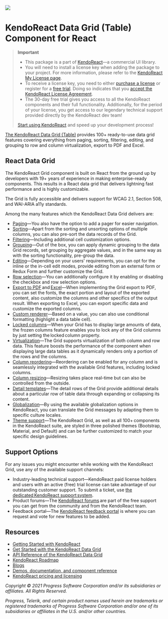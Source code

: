 <a href="https://www.telerik.com/kendo-react-ui/?utm_medium=referral&utm_source=npm&utm_campaign=kendo-ui-react-trial-npm-grid&utm_content=banner" target="_blank">
<img src="https://www.telerik.com/kendo-react-ui/npm-banner.svg">
</a>

# KendoReact Data Grid (Table) Component for React

> **Important**
> * This package is а part of [KendoReact](https://www.telerik.com/kendo-react-ui/?utm_medium=referral&utm_source=npm&utm_campaign=kendo-ui-react-trial-npm-grid)&mdash;a commercial UI library.
> * You will need to install a license key when adding the package to your project. For more information, please refer to the [KendoReact My License page](https://www.telerik.com/kendo-react-ui/my-license/?utm_medium=referral&utm_source=npm&utm_campaign=kendo-ui-react-trial-npm-grid).
> * To receive a license key, you need to either [purchase a license](https://www.telerik.com/kendo-react-ui/pricing/?utm_medium=referral&utm_source=npm&utm_campaign=kendo-ui-react-trial-npm-grid) or register for a [free trial](https://www.telerik.com/download-login-v2-kendo-react-ui?utm_medium=referral&utm_source=npm&utm_campaign=kendo-ui-react-trial-npm-grid). Doing so indicates that you [accept the KendoReact License Agreement](https://www.telerik.com/purchase/license-agreement/progress-kendoreact?utm_medium=referral&utm_source=npm&utm_campaign=kendo-ui-react-trial-npm-grid).
> * The 30-day free trial gives you access to all the KendoReact components and their full functionality. Additionally, for the period of your license, you get access to our legendary technical support provided directly by the KendoReact dev team!
>
> [Start using KendoReact](https://www.telerik.com/download-login-v2-kendo-react-ui?utm_medium=referral&utm_source=npm&utm_campaign=kendo-ui-react-trial-npm-grid) and speed up your development process!

[The KendoReact Data Grid (Table)](https://www.telerik.com/kendo-react-ui/components/grid/) provides 100+ ready-to-use data grid features covering everything from paging, sorting, filtering, editing, and grouping to row and column virtualization, export to PDF and Excel.

## React Data Grid

The KendoReact Grid component is built on React from the ground up by developers with 19+ years of experience in making enterprise-ready components. This results in a React data grid that delivers lightning fast performance and is highly customizable.

The Grid is fully accessible and delivers support for WCAG 2.1, Section 508, and WAI-ARIA a11y standards.

Among the many features which the KendoReact Data Grid delivers are:

* [Paging](https://www.telerik.com/kendo-react-ui/components/grid/paging/?utm_medium=referral&utm_source=npm&utm_campaign=kendo-ui-react-trial-npm-grid)&mdash;You also have the option to add a pager for easier navigation.
* [Sorting](https://www.telerik.com/kendo-react-ui/components/grid/sorting/?utm_medium=referral&utm_source=npm&utm_campaign=kendo-ui-react-trial-npm-grid)&mdash;Apart from the sorting and unsorting options of multiple columns, you can also pre-sort the data records of the Grid.
* [Filtering](https://www.telerik.com/kendo-react-ui/components/grid/filtering/?utm_medium=referral&utm_source=npm&utm_campaign=kendo-ui-react-trial-npm-grid)&mdash;Including additional cell customization options.
* [Grouping](https://www.telerik.com/kendo-react-ui/components/grid/grouping/?utm_medium=referral&utm_source=npm&utm_campaign=kendo-ui-react-trial-npm-native)&mdash;Out of the box, you can apply dynamic grouping to the data Grid records, set grouping by aggregate values, and in the same way as with the sorting functionality, pre-group the data.
* [Editing](https://www.telerik.com/kendo-react-ui/components/grid/editing/?utm_medium=referral&utm_source=npm&utm_campaign=kendo-ui-react-trial-npm-grid)&mdash;Depending on your users' requirements, you can opt for the inline or the in-cell edit modes, provide editing from an external form or Redux Form and further customize the Grid.
* [Row selection](https://www.telerik.com/kendo-react-ui/components/grid/selection/?utm_medium=referral&utm_source=npm&utm_campaign=kendo-ui-react-trial-npm-grid)&mdash;You can additionally configure it by enabling or disabling the checkbox and row selection options.
* [Export to PDF](https://www.telerik.com/kendo-react-ui/components/grid/pdf-export/?utm_medium=referral&utm_source=npm&utm_campaign=kendo-ui-react-trial-npm-grid) and [Excel](https://www.telerik.com/kendo-react-ui/components/grid/excel-export/?utm_medium=referral&utm_source=npm&utm_campaign=kendo-ui-react-trial-npm-grid)&mdash;When implementing the Grid export to PDF, you can set the fonts, the exact portion and layout of the exported content, also customize the columns and other specifics of the output result. When exporting to Excel, you can export specific data and customize the exported columns.
* [Custom renderer](https://www.telerik.com/kendo-react-ui/components/grid/styling/?utm_medium=referral&utm_source=npm&utm_campaign=kendo-ui-react-trial-npm-grid)&mdash;Based on a value, you can also use conditional formatting (highlight a data table cell).
* [Locked columns](https://www.telerik.com/kendo-react-ui/components/grid/columns/locked/?utm_medium=referral&utm_source=npm&utm_campaign=kendo-ui-react-trial-npm-grid)&mdash;When your Grid has to display large amounts of data, the frozen columns feature enables you to lock any of the Grid columns by just setting the locked column property.
* [Virtualization](https://www.telerik.com/kendo-react-ui/components/grid/scroll-modes/virtual/?utm_medium=referral&utm_source=npm&utm_campaign=kendo-ui-react-trial-npm-grid)&mdash;The Grid supports virtualization of both column and row data. This feature boosts the performance of the component when displaying large data tables as it dynamically renders only a portion of the rows and the columns.
* [Column reordering](https://www.telerik.com/kendo-react-ui/components/grid/columns/reordering/?utm_medium=referral&utm_source=npm&utm_campaign=kendo-ui-react-trial-npm-grid)&mdash;Reordering can be enabled for any column and is seamlessly integrated with the available Grid features, including locked columns.
* [Column resizing](https://www.telerik.com/kendo-react-ui/components/grid/columns/resizing/?utm_medium=referral&utm_source=npm&utm_campaign=kendo-ui-react-trial-npm-grid)&mdash;Resizing takes place real-time but can also be controlled from the outside.
* [Detail templates](https://www.telerik.com/kendo-react-ui/components/grid/advanced-features/detail/?utm_medium=referral&utm_source=npm&utm_campaign=kendo-ui-react-trial-npm-grid)&mdash;The detail rows of the Grid provide additional details about a particular row of table data through expanding or collapsing its content.
* [Globalization](https://www.telerik.com/kendo-react-ui/components/grid/globalization/?utm_medium=referral&utm_source=npm&utm_campaign=kendo-ui-react-trial-npm-grid)&mdash;By using the available globalization options in KendoReact, you can translate the Grid messages by adapting them to specific culture locales.
* [Theme support](https://www.telerik.com/kendo-react-ui/components/styling/?utm_medium=referral&utm_source=npm&utm_campaign=kendo-ui-react-trial-npm-grid)&mdash;The KendoReact Grid, as well as all 100+ components in the KendoReact suite, are styled in three polished themes (Bootstrap, Material, and Default) and can be further customized to match your specific design guidelines.

## Support Options

For any issues you might encounter while working with the KendoReact Grid, use any of the available support channels:

* Industry-leading technical support&mdash;KendoReact paid license holders and users with an active (free) trial license can take advantage of our outstanding customer support. To submit a ticket, use [the dedicated KendoReact support system](https://www.telerik.com/account/support-tickets?utm_medium=referral&utm_source=npm&utm_campaign=kendo-ui-react-trial-npm-grid).
* Product forums&mdash;The [KendoReact forums](https://www.telerik.com/forums/kendo-ui-react?utm_medium=referral&utm_source=npm&utm_campaign=kendo-ui-react-trial-npm-grid) are part of the free support you can get from the community and from the KendoReact team.
* Feedback portal&mdash;The [KendoReact feedback portal](https://feedback.telerik.com/kendo-react-ui?utm_medium=referral&utm_source=npm&utm_campaign=kendo-ui-react-trial-npm-grid) is where you can request and vote for new features to be added.

## Resources

* [Getting Started with KendoReact](https://www.telerik.com/kendo-react-ui/getting-started/?utm_medium=referral&utm_source=npm&utm_campaign=kendo-ui-react-trial-npm-grid)
* [Get Started with the KendoReact Data Grid](https://www.telerik.com/kendo-react-ui/components/grid/get-started/?utm_medium=referral&utm_source=npm&utm_campaign=kendo-ui-react-trial-npm-grid)
* [API Reference of the KendoReact Data Grid](https://www.telerik.com/kendo-react-ui/components/grid/api/GridProps/?utm_medium=referral&utm_source=npm&utm_campaign=kendo-ui-react-trial-npm-grid)
* [KendoReact Roadmap](https://www.telerik.com/support/whats-new/kendo-react-ui/roadmap/?utm_medium=referral&utm_source=npm&utm_campaign=kendo-ui-react-trial-npm-grid)
* [Blogs](https://www.telerik.com/blogs/tag/kendoreact?utm_medium=referral&utm_source=npm&utm_campaign=kendo-ui-react-trial-npm-grid)
* [Demos, documentation, and component reference](https://www.telerik.com/kendo-react-ui/components/?utm_medium=referral&utm_source=npm&utm_campaign=kendo-ui-react-trial-npm-grid)
* [KendoReact pricing and licensing](https://www.telerik.com/kendo-react-ui/pricing/?utm_medium=referral&utm_source=npm&utm_campaign=kendo-ui-react-trial-npm-grid)

*Copyright © 2021 Progress Software Corporation and/or its subsidiaries or affiliates. All Rights Reserved.*

*Progress, Telerik, and certain product names used herein are trademarks or registered trademarks of Progress Software Corporation and/or one of its subsidiaries or affiliates in the U.S. and/or other countries.*
